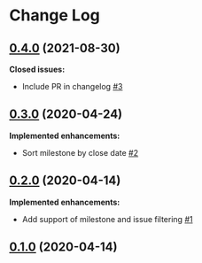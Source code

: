 # Change Log

## [0.4.0](https://github.com/TheHive-Project/sbt-github-changelog/milestone/4) (2021-08-30)

**Closed issues:**

- Include PR in changelog [\#3](https://github.com/TheHive-Project/sbt-github-changelog/issues/3)

## [0.3.0](https://github.com/TheHive-Project/sbt-github-changelog/milestone/3) (2020-04-24)

**Implemented enhancements:**

- Sort milestone by close date [\#2](https://github.com/TheHive-Project/sbt-github-changelog/issues/2)

## [0.2.0](https://github.com/TheHive-Project/sbt-github-changelog/milestone/2) (2020-04-14)

**Implemented enhancements:**

- Add support of milestone and issue filtering [\#1](https://github.com/TheHive-Project/sbt-github-changelog/issues/1)

## [0.1.0](https://github.com/TheHive-Project/sbt-github-changelog/milestone/1) (2020-04-14)


